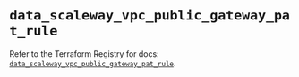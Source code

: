 # `data_scaleway_vpc_public_gateway_pat_rule`

Refer to the Terraform Registry for docs: [`data_scaleway_vpc_public_gateway_pat_rule`](https://registry.terraform.io/providers/scaleway/scaleway/2.42.1/docs/data-sources/vpc_public_gateway_pat_rule).
